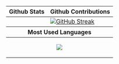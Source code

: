 <table>
    <thead>
        <tr>
            <th style='text-align: center;'>Github Stats</th>
            <th style='text-align: center;'>Github Contributions</th>
        </tr>
    </thead>
    <tbody>
        <tr>
            <td><img
                alt=""
                src="https://github-readme-stats-theta-one-37.vercel.app/api?username=denivic&show_icons=true&theme=radical&count_private=true&border_color=000000&line_height=20"></td>
            <td><a href="https://git.io/streak-stats"><img src="https://streak-stats.demolab.com?user=Denivic&theme=radical&hide_border=false&border=000000&date_format=M%20j%5B%2C%20Y%5D&type=png" alt="GitHub Streak" /></a></td>
        </tr>
    <thead>
        <tr>
            <th colspan=2 style='text-align: center;'>Most Used Languages</th>
        </tr>
    </thead>
    <tr>
        <td colspan=2 style='text-align: center;'>
            <p align=center><img src="https://github-readme-stats-theta-one-37.vercel.app/api/top-langs/?username=denivic&theme=radical&langs_count=10&layout=compact&exclude_repo=SR-Tools,ScriptFunctions&hide=Pascal&border_color=000000"></p>
        </td>
    </tr>
    </tbody>
</table>

